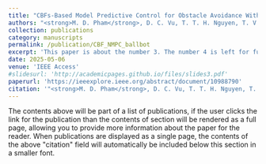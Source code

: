 ```yaml
---
title: "CBFs-Based Model Predictive Control for Obstacle Avoidance With Tilt Angle Limitation for Ball-Balancing Robots"
authors: "<strong>M. D. Pham</strong>, D. C. Vu, T. T. H. Nguyen, T. V. A. Nguyen, T. L. Nguyen"
collection: publications
category: manuscripts
permalink: /publication/CBF_NMPC_ballbot
excerpt: 'This paper is about the number 3. The number 4 is left for future work.'
date: 2025-05-06
venue: 'IEEE Access'
#slidesurl: 'http://academicpages.github.io/files/slides3.pdf'
paperurl: 'https://ieeexplore.ieee.org/abstract/document/10988790'
citation: '"<strong>M. D. Pham</strong>, D. C. Vu, T. T. H. Nguyen, T. V. A. Nguyen, and T. L. Nguyen, “CBFs-based Model Predictive Control for obstacles avoidance with tilt angle limitation for ball-balancing robots,” <i>IEEE Access</i>, 2025."'
---
```


The contents above will be part of a list of publications, if the user clicks the link for the publication than the contents of section will be rendered as a full page, allowing you to provide more information about the paper for the reader. When publications are displayed as a single page, the contents of the above "citation" field will automatically be included below this section in a smaller font.
